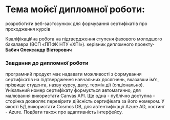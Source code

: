 # Темa мойєї дипломної роботи:
розроботити веб-застосункок для формування сертифікатів
про проходження курсів

Кваліфікаційна робота на підтвердження ступеня фахового молодшого бакалавра (ВСП «ППФК НТУ «ХПІ»). 
керівник дипломного проекту-
**Бабич Олександр Вікторович**
### Завдання до дипломної роботи ###
програмний продукт має надавати можливості з формування сертифікатів на підтвердження навчальних досягнень, 
вказавши імʼя, прізвище студента, назву курсу, дату, термін дії (опціонально).
Унікальний номер сертифікату формується автоматично, для малювання використати Canvas API.
Ще одна - публічно доступна - сторінка дозволяє перевірити дійсність сертифіката за його номером. 
У якості БД використати Cosmos DB, для автентифікації Azure AD, хостинг - Azure. 
Подбати також про адаптивність інтерфейсу.
